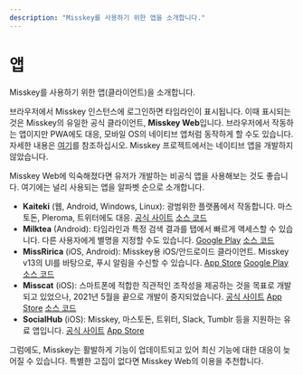 ```yaml
---
description: "Misskey를 사용하기 위한 앱을 소개합니다."
---
```


# 앱
Misskey를 사용하기 위한 앱(클라이언트)을 소개합니다.

브라우저에서 Misskey 인스턴스에 로그인하면 타임라인이 표시됩니다. 이때 표시되는 것은 Misskey의 유일한 공식 클라이언트, **Misskey Web**입니다. 브라우저에서 작동하는 앱이지만 PWA에도 대응, 모바일 OS의 네이티브 앱처럼 동작하게 할 수도 있습니다. 자세한 내용은 [여기](TODO)를 참조하십시오. Misskey 프로젝트에서는 네이티브 앱을 개발하지 않았습니다.

Misskey Web에 익숙해졌다면 유저가 개발하는 비공식 앱을 사용해보는 것도 좋습니다. 여기에는 널리 사용되는 앱을 알파벳 순으로 소개합니다.

- **Kaiteki** (웹, Android, Windows, Linux): 광범위한 플랫폼에서 작동합니다. 마스토돈, Pleroma, 트위터에도 대응. [공식 사이트](https://craftplacer.moe/projects/kaiteki/) [소스 코드](https://github.com/Kaiteki-Fedi/Kaiteki)
- **Milktea** (Android): 타임라인과 특정 검색 결과를 탭에서 빠르게 액세스할 수 있습니다. 다른 사용자에게 별명을 지정할 수도 있습니다. [Google Play](https://play.google.com/store/apps/details?id=jp.panta.misskeyandroidclient) [소스 코드](https://github.com/pantasystem/Milktea)
- **MissRirica** (iOS, Android): Misskey용 iOS/안드로이드 클라이언트. Misskey v13의 UI를 바탕으로, 푸시 알림을 수신할 수 있습니다. [App Store](https://apps.google.com/app/missririca/id1659214999) [Google Play](https://play.google.com/store/apps/details?id=space.riinswork.missririca) [소스 코드](https://github.com/fruitriin/missRirica-client)
- **Misscat** (iOS): 스마트폰에 적합한 직관적인 조작성을 제공하는 것을 목표로 개발되고 있었으나, 2021년 5월을 끝으로 개발이 중지되었습니다. [공식 사이트](https://yuiga.dev/misscat/) [App Store](https://apps.apple.com/app/id1505059993) [소스 코드](https://github.com/YuigaWada/MissCat)
- **SocialHub** (iOS): Misskey, 마스토돈, 트위터, Slack, Tumblr 등을 지원하는 유료 앱입니다. [공식 사이트](https://uakihir0.github.io/socialhub/) [App Store](https://apps.apple.com/us/app/socialhub-socialmedia-client/id1474451582)

그럼에도, Misskey는 활발하게 기능이 업데이트되고 있어 최신 기능에 대한 대응이 늦어질 수 있습니다. 특별한 고집이 없다면 Misskey Web의 이용을 추천합니다.
